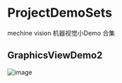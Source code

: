 # ProjectDemoSets
mechine vision 机器视觉小Demo 合集

## GraphicsViewDemo2

![image](https://github.com/silent426/ProjectDemoSets/assets/55752542/d7a1d6db-d700-4aca-bd0c-5de25222994c)

